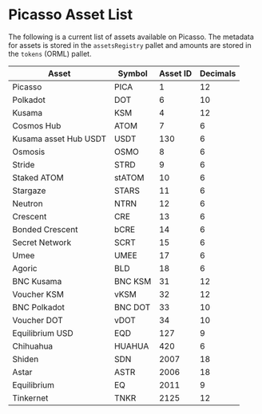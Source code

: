 # Picasso Asset List

The following is a current list of assets available on Picasso. The metadata for assets is stored in the `assetsRegistry` pallet and amounts are stored in the `tokens` (ORML) pallet.


| Asset                 | Symbol  | Asset ID | Decimals |
| --------------------- | ------- | -------- | -------- |
| Picasso               | PICA    | 1        | 12       |
| Polkadot              | DOT     | 6        | 10       |
| Kusama                | KSM     | 4        | 12       |
| Cosmos Hub            | ATOM    | 7        | 6        |
| Kusama asset Hub USDT | USDT    | 130      | 6        |
| Osmosis               | OSMO    | 8        | 6        |
| Stride                | STRD    | 9        | 6        |
| Staked ATOM           | stATOM  | 10       | 6        |
| Stargaze              | STARS   | 11       | 6        |
| Neutron               | NTRN    | 12       | 6        |
| Crescent              | CRE     | 13       | 6        |
| Bonded Crescent       | bCRE    | 14       | 6        |
| Secret Network        | SCRT    | 15       | 6        |
| Umee                  | UMEE    | 17       | 6        |
| Agoric                | BLD     | 18       | 6        |
| BNC Kusama            | BNC KSM | 31       | 12       |
| Voucher KSM           | vKSM    | 32       | 12       |
| BNC Polkadot          | BNC DOT | 33       | 10       |
| Voucher DOT           | vDOT    | 34       | 10       |
| Equilibrium USD       | EQD     | 127      | 9        |
| Chihuahua             | HUAHUA  | 420      | 6        |
| Shiden                | SDN     | 2007     | 18       |
| Astar                 | ASTR    | 2006     | 18       |
| Equilibrium           | EQ      | 2011     | 9        |
| Tinkernet             | TNKR    | 2125     | 12       |

